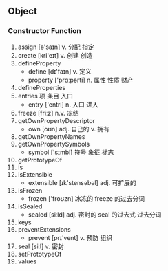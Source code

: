 ## Object

### Constructor Function

1. assign [ə'saɪn] v. 分配 指定
2. create [kri'eɪt] v. 创建 创造
3. defineProperty
   - define [dɪ'faɪn] v. 定义
   - property ['prɑːpərti] n. 属性 性质 财产
4. defineProperties
5. entries 项 条目 入口
   - entry ['entri] n. 入口 进入
6. freeze [friːz] n.v. 冻结
7. getOwnPropertyDescriptor
   - own [oʊn] adj. 自己的 v. 拥有
8. getOwnPropertyNames
9. getOwnPropertySymbols
   - symbol ['sɪmbl] 符号 象征 标志
10. getPrototypeOf
11. is
12. isExtensible
    - extensible [ɪk'stensəbəl] adj. 可扩展的
13. isFrozen
    - frozen ['froʊzn] 冰冻的 freeze 的过去分词
14. isSealed
    - sealed [siːld] adj. 密封的 seal 的过去式 过去分词
15. keys
16. preventExtensions
    - prevent [prɪ'vent] v. 预防 组织
17. seal [siːl] v. 密封
18. setPrototypeOf
19. values
